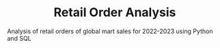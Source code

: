 <h1 align= "center">Retail Order Analysis</h1>
Analysis of retail orders of global mart sales for 2022-2023 using Python and SQL
